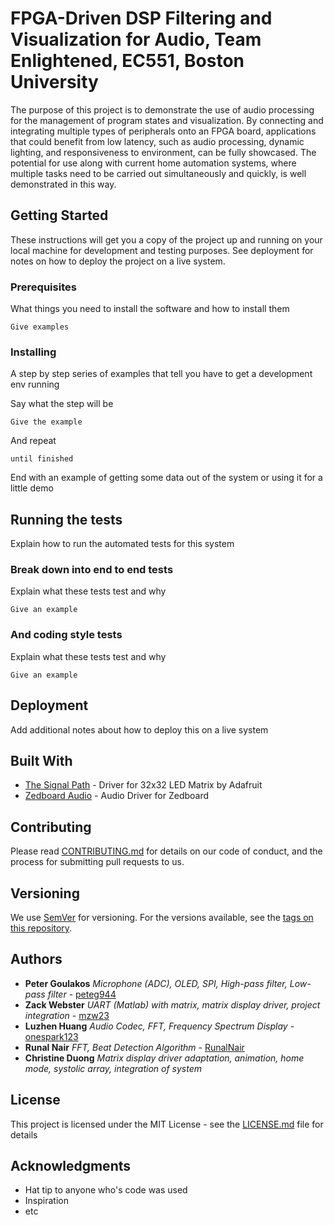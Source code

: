 # FPGA-Driven DSP Filtering and Visualization for Audio, Team Enlightened, EC551, Boston University

The purpose of this project is to demonstrate the use of audio processing for the management of program states and visualization. By connecting and integrating multiple types of peripherals onto an FPGA board, applications that could benefit from low latency, such as audio processing, dynamic lighting, and responsiveness to environment, can be fully showcased. The potential for use along with current home automation systems, where multiple tasks need to be carried out simultaneously and quickly, is well demonstrated in this way.

## Getting Started

These instructions will get you a copy of the project up and running on your local machine for development and testing purposes. See deployment for notes on how to deploy the project on a live system.

### Prerequisites

What things you need to install the software and how to install them

```
Give examples
```

### Installing

A step by step series of examples that tell you have to get a development env running

Say what the step will be

```
Give the example
```

And repeat

```
until finished
```

End with an example of getting some data out of the system or using it for a little demo

## Running the tests

Explain how to run the automated tests for this system

### Break down into end to end tests

Explain what these tests test and why

```
Give an example
```

### And coding style tests

Explain what these tests test and why

```
Give an example
```

## Deployment

Add additional notes about how to deploy this on a live system

## Built With

* [The Signal Path](http://thesignalpath.com/blogs/2015/09/01/tutorial-on-the-design-implementation-of-an-fpga-rgb-led-matrix-driver/) - Driver for 32x32 LED Matrix by Adafruit
* [Zedboard Audio](http://hamsterworks.co.nz/mediawiki/index.php/Zedboard_Audio
) - Audio Driver for Zedboard


## Contributing

Please read [CONTRIBUTING.md](https://gist.github.com/PurpleBooth/b24679402957c63ec426) for details on our code of conduct, and the process for submitting pull requests to us.

## Versioning

We use [SemVer](http://semver.org/) for versioning. For the versions available, see the [tags on this repository](https://github.com/your/project/tags). 

## Authors

* **Peter Goulakos**    *Microphone (ADC), OLED, SPI, High-pass filter, Low-pass filter* - [peteg944](https://github.com/peteg944)
* **Zack Webster**      *UART (Matlab) with matrix, matrix display driver, project integration* - [mzw23](https://github.com/mzw23)
* **Luzhen Huang**      *Audio Codec, FFT, Frequency Spectrum Display* - [onespark123](https://github.com/onespark123)
* **Runal Nair**        *FFT, Beat Detection Algorithm* - [RunalNair](https://github.com/RunalNair)
* **Christine Duong**   *Matrix display driver adaptation, animation, home mode, systolic array, integration of system*

## License

This project is licensed under the MIT License - see the [LICENSE.md](LICENSE.md) file for details

## Acknowledgments

* Hat tip to anyone who's code was used
* Inspiration
* etc

